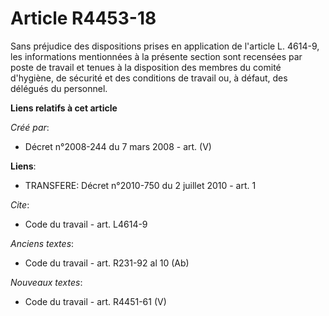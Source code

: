 # Article R4453-18

Sans préjudice des dispositions prises en application de l'article L. 4614-9, les informations mentionnées à la présente
section sont recensées par poste de travail et tenues à la disposition des membres du comité d'hygiène, de sécurité et des
conditions de travail ou, à défaut, des délégués du personnel.

**Liens relatifs à cet article**

_Créé par_:

  - Décret n°2008-244 du 7 mars 2008 - art. (V)

**Liens**:

  - TRANSFERE: Décret n°2010-750 du 2 juillet 2010 - art. 1

_Cite_:

  - Code du travail - art. L4614-9

_Anciens textes_:

  - Code du travail - art. R231-92 al 10 (Ab)

_Nouveaux textes_:

  - Code du travail - art. R4451-61 (V)
